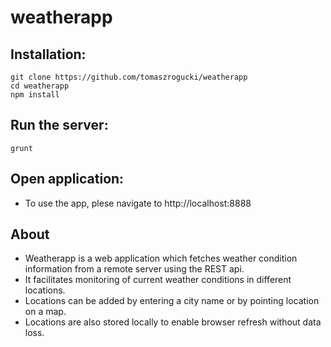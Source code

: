weatherapp
==========

## Installation: 
```
git clone https://github.com/tomaszrogucki/weatherapp
cd weatherapp
npm install
```

## Run the server:
```
grunt
```

## Open application:

* To use the app, plese navigate to http://localhost:8888


## About

* Weatherapp is a web application which fetches weather condition information from a remote server using the REST api.
* It facilitates monitoring of current weather conditions in different locations.
* Locations can be added by entering a city name or by pointing location on a map.
* Locations are also stored locally to enable browser refresh without data loss.


